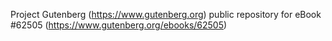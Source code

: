 Project Gutenberg (https://www.gutenberg.org) public repository for eBook #62505 (https://www.gutenberg.org/ebooks/62505)
